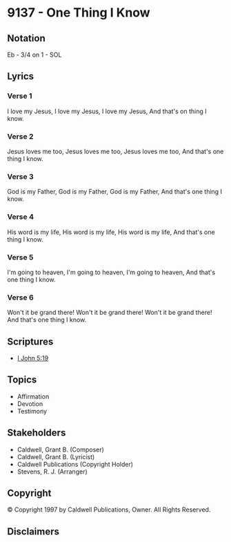 # 9137 - One Thing I Know

## Notation

Eb - 3/4 on 1 - SOL

## Lyrics

### Verse 1

I love my Jesus, I love my Jesus, I love my Jesus, And that's on thing I know.

### Verse 2

Jesus loves me too, Jesus loves me too, Jesus loves me too, And that's one thing I know.

### Verse 3

God is my Father, God is my Father, God is my Father, And that's one thing I know.

### Verse 4

His word is my life, His word is my life, His word is my life, And that's one thing I know.

### Verse 5

I'm going to heaven, I'm going to heaven, I'm going to heaven, And that's one thing I know.

### Verse 6

Won't it be grand there! Won't it be grand there! Won't it be grand there! And that's one thing I know.


## Scriptures

- [I John 5:19](https://www.biblegateway.com/passage/?search=I%20John%205%3A19)

## Topics

- Affirmation
- Devotion
- Testimony

## Stakeholders

- Caldwell, Grant B. (Composer)
- Caldwell, Grant B. (Lyricist)
- Caldwell Publications (Copyright Holder)
- Stevens, R. J. (Arranger)

## Copyright

© Copyright 1997 by Caldwell Publications, Owner. All Rights Reserved.


## Disclaimers


